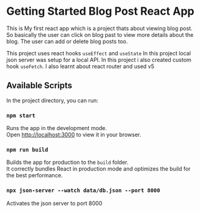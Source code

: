 # Getting Started Blog Post React App

This is My first react app which is a project thats about viewing blog post. So basically the user can click on blog past to view more details about the blog. 
The user can add or delete blog posts too.

This project uses react hooks `useEffect` and `useState`
In this project  local json server was setup for a local API.
In this project i also created  custom hook `useFetch`. 
I also learnt about react router and used v5



## Available Scripts

In the project directory, you can run:

### `npm start`

Runs the app in the development mode.\
Open [http://localhost:3000](http://localhost:3000) to view it in your browser.

### `npm run build`
Builds the app for production to the `build` folder.\
It correctly bundles React in production mode and optimizes the build for the best performance.

### `npx json-server --watch data/db.json --port 8000`
Activates the json server to port 8000
